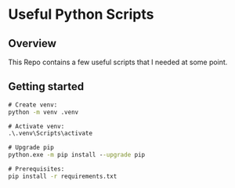 # Useful Python Scripts

## Overview

This Repo contains a few useful scripts that I needed at some point.

## Getting started

```cmd
# Create venv:
python -m venv .venv

# Activate venv:
.\.venv\Scripts\activate

# Upgrade pip
python.exe -m pip install --upgrade pip

# Prerequisites:
pip install -r requirements.txt
```
